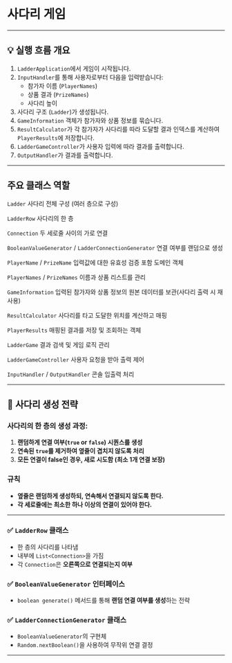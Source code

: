 #  사다리 게임 

---

## 💡 실행 흐름 개요

1. `LadderApplication`에서 게임이 시작됩니다.
2. `InputHandler`를 통해 사용자로부터 다음을 입력받습니다:
    - 참가자 이름 (`PlayerNames`)
    - 상품 결과 (`PrizeNames`)
    - 사다리 높이
3. 사다리 구조 (`Ladder`)가 생성됩니다.
4. `GameInformation` 객체가 참가자와 상품 정보를 묶습니다.
5. `ResultCalculator`가 각 참가자가 사다리를 따라 도달할 결과 인덱스를 계산하여 `PlayerResults`에 저장합니다.
6. `LadderGameController`가 사용자 입력에 따라 결과를 출력합니다.
7. `OutputHandler`가 결과를 출력합니다.

---

## 주요 클래스 역할

`Ladder`                          사다리 전체 구성 (여러 층으로 구성)      

`LadderRow`                       사다리의 한 층  

`Connection`                      두 세로줄 사이의 가로 연결

`BooleanValueGenerator` / `LadderConnectionGenerator` 연결 여부를 랜덤으로 생성

`PlayerName` / `PrizeName`        입력값에 대한 유효성 검증 포함 도메인 객체          

`PlayerNames` / `PrizeNames`      이름과 상품 리스트를 관리    

`GameInformation`                 입력된 참가자와 상품 정보의 원본 데이터를 보관(사다리 출력 시 재사용)    

`ResultCalculator`                사다리를 타고 도달한 위치를 계산하고 매핑 

`PlayerResults`                   매핑된 결과를 저장 및 조회하는 객체

`LadderGame`                      결과 검색 및 게임 로직 관리   

`LadderGameController`           사용자 요청을 받아 출력 제어  

`InputHandler` / `OutputHandler`  콘솔 입출력 처리                                    

---
## 🎯 사다리 생성 전략

### 사다리의 한 층의 생성 과정:

1. **랜덤하게 연결 여부(`true` or `false`) 시퀀스를 생성**
2. **연속된 `true`를 제거하여 옆줄이 겹치지 않도록 처리**
3. **모든 연결이 false인 경우, 새로 시도함 (최소 1개 연결 보장)**

### 규칙
- **옆줄은 랜덤하게 생성하되, 연속해서 연결되지 않도록 한다.**
- **각 세로줄에는 최소한 하나 이상의 연결이 있어야 한다.**

---

### ✅ `LadderRow` 클래스
- 한 층의 사다리를 나타냄
- 내부에 `List<Connection>`을 가짐
- 각 `Connection`은 **오른쪽으로 연결되는지 여부**

### ✅ `BooleanValueGenerator` 인터페이스
- `boolean generate()` 메서드를 통해 **랜덤 연결 여부를 생성**하는 전략

### ✅ `LadderConnectionGenerator` 클래스
- `BooleanValueGenerator`의 구현체
- `Random.nextBoolean()`을 사용하여 무작위 연결 결정

---






